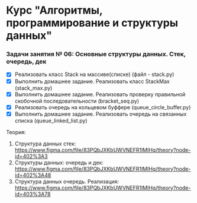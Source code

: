 # Курс "Алгоритмы, программирование и структуры данных"

### Задачи занятия № 06: Основные структуры данных. Стек, очередь, дек

- [X] Реализовать класс Stack на массиве(списке) (файл - stack.py)
- [X] Выполнить домашнее задание. Реализовать класс StackMax (stack_max.py)
- [X] Выполнить домашнее задание. Реализовать проверку правильной скобочной последовательности (bracket_seq.py)
- [X] Реализовать очередь на кольцевом буффере (queue_circle_buffer.py)
- [X] Выполнить домашнее задание. Реализовать очередь на связанных списка (queue_linked_list.py)

Теория: 
1. Структура данных стек: https://www.figma.com/file/83PQbJXKbUWVNEFR1lMlHq/theory?node-id=402%3A3
2. Структуры данных: очередь и дек: https://www.figma.com/file/83PQbJXKbUWVNEFR1lMlHq/theory?node-id=402%3A48
3. Структура данных очередь. Реализация: https://www.figma.com/file/83PQbJXKbUWVNEFR1lMlHq/theory?node-id=403%3A78
